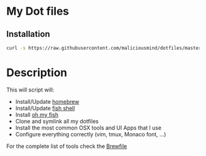 # My Dot files

## Installation

```bash
curl -s https://raw.githubusercontent.com/maliciousmind/dotfiles/master/bootstrap.sh | bash
```

# Description

This will script will:
* Install/Update [homebrew](https://brew.sh)
* Install/Update [fish shell](https://fishshell.com)
* Install [oh my fish](https://github.com/oh-my-fish/oh-my-fish)
* Clone and symlink all my dotfiles
* Install the most common OSX tools and UI Apps that I use
* Configure everything correctly (vim, tmux, Monaco font, ...)

For the complete list of tools check the [Brewfile](https://raw.githubusercontent.com/maliciousmind/dotfiles/master/Brewfile)
